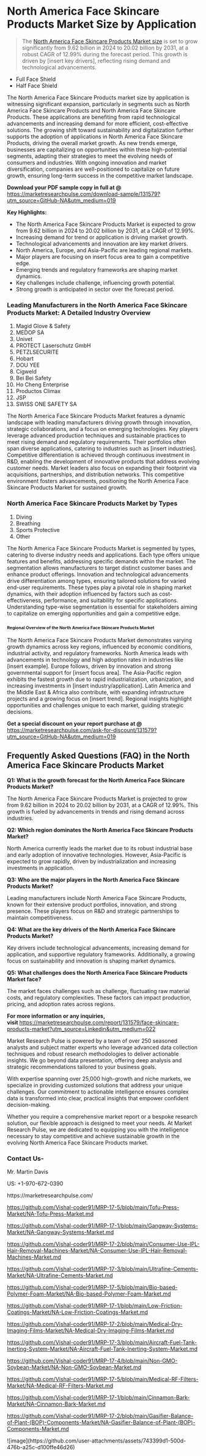 <h1>North America Face Skincare Products Market&nbsp;Size by Application</h1><blockquote><p>The <a href="https://marketresearchpulse.com/download-sample/131579?utm_source=GitHub-NA&amp;utm_medium=019">North America Face Skincare Products Market size</a> is set to grow significantly from 9.62 billion in 2024 to 20.02 billion by 2031, at a robust CAGR of 12.99% during the forecast period. This growth is driven by [insert key drivers], reflecting rising demand and technological advancements.</p></blockquote><ul><li>Full Face Shield<li> Half Face Shield</li></ul><p>The North America Face Skincare Products market size by application is witnessing significant expansion, particularly in segments such as North America Face Skincare Products and North America Face Skincare Products. These applications are benefiting from rapid technological advancements and increasing demand for more efficient, cost-effective solutions. The growing shift toward sustainability and digitalization further supports the adoption of applications in North America Face Skincare Products, driving the overall market growth. As new trends emerge, businesses are capitalizing on opportunities within these high-potential segments, adapting their strategies to meet the evolving needs of consumers and industries. With ongoing innovation and market diversification, companies are well-positioned to capitalize on future growth, ensuring long-term success in the competitive market landscape.</p><p><strong>Download your PDF sample copy in full at @ </strong><a href="https://marketresearchpulse.com/download-sample/131579?utm_source=GitHub-NA&amp;utm_medium=019">https://marketresearchpulse.com/download-sample/131579?utm_source=GitHub-NA&amp;utm_medium=019</a></p><p><strong>Key Highlights: </strong></p><ul><li>The North America Face Skincare Products Market is expected to grow from 9.62 billion in 2024 to 20.02 billion by 2031, at a CAGR of 12.99%.</li><li>Increasing demand for trend or application is driving market growth.</li><li>Technological advancements and innovation are key market drivers.</li><li>North America, Europe, and Asia-Pacific are leading regional markets.</li><li>Major players are focusing on insert focus area to gain a competitive edge.</li><li>Emerging trends and regulatory frameworks are shaping market dynamics.</li><li>Key challenges include challenge, influencing growth potential.</li><li>Strong growth is anticipated in sector over the forecast period.</li></ul><h3>Leading Manufacturers in the North America Face Skincare Products Market: A Detailed Industry Overview</h3><ol><li>Magid Glove & Safety</li><li>MEDOP SA</li><li>Univet</li><li>PROTECT Laserschutz GmbH</li><li>PETZLSECURITE</li><li>Hobart</li><li>DOU YEE</li><li>Cigweld</li><li>Bei Bei Safety</li><li>Ho Cheng Enterprise</li><li>Productos Climax</li><li>JSP</li><li>SWISS ONE SAFETY SA</li></ol><div class="flex max-w-full flex-col flex-grow"><div class="min-h-8 text-message flex w-full flex-col items-end gap-2 whitespace-normal break-words [.text-message+&amp;]:mt-5" dir="auto" data-message-author-role="assistant" data-message-id="fd8432e4-4910-450d-b182-61b7bfb0a01f" data-message-model-slug="gpt-4o"><div class="flex w-full flex-col gap-1 empty:hidden first:pt-[3px]"><div class="markdown prose w-full break-words dark:prose-invert light"><p>The North America Face Skincare Products Market features a dynamic landscape with leading manufacturers driving growth through innovation, strategic collaborations, and a focus on emerging technologies. Key players leverage advanced production techniques and sustainable practices to meet rising demand and regulatory requirements. Their portfolios often span diverse applications, catering to industries such as [insert industries]. Competitive differentiation is achieved through continuous investment in R&amp;D, enabling the development of innovative products that address evolving customer needs. Market leaders also focus on expanding their footprint via acquisitions, partnerships, and distribution networks. This competitive environment fosters advancements, positioning the North America Face Skincare Products Market for sustained growth.</p></div></div></div></div><h3>North America Face Skincare Products Market by Types</h3><ol><li>Diving<li> Breathing<li> Sports Protective<li> Other</li></ol><div class="flex max-w-full flex-col flex-grow"><div class="min-h-8 text-message flex w-full flex-col items-end gap-2 whitespace-normal break-words [.text-message+&amp;]:mt-5" dir="auto" data-message-author-role="assistant" data-message-id="084470be-0bb7-4664-bddf-5156b4f41249" data-message-model-slug="gpt-4o-mini"><div class="flex w-full flex-col gap-1 empty:hidden first:pt-[3px]"><div class="markdown prose w-full break-words dark:prose-invert light"><p>The North America Face Skincare Products Market is segmented by types, catering to diverse industry needs and applications. Each type offers unique features and benefits, addressing specific demands within the market. The segmentation allows manufacturers to target distinct customer bases and enhance product offerings. Innovation and technological advancements drive differentiation among types, ensuring tailored solutions for varied end-user requirements. These types play a pivotal role in shaping market dynamics, with their adoption influenced by factors such as cost-effectiveness, performance, and suitability for specific applications. Understanding type-wise segmentation is essential for stakeholders aiming to capitalize on emerging opportunities and gain a competitive edge.</p></div></div></div></div><h3><span style="font-size: 11px;">Regional Overview of the North America Face Skincare Products Market</span></h3><div class="flex max-w-full flex-col flex-grow"><div class="min-h-8 text-message flex w-full flex-col items-end gap-2 whitespace-normal break-words [.text-message+&amp;]:mt-5" dir="auto" data-message-author-role="assistant" data-message-id="e9038762-ce64-4e30-91c9-9bd413514231" data-message-model-slug="gpt-4o-mini"><div class="flex w-full flex-col gap-1 empty:hidden first:pt-[3px]"><div class="markdown prose w-full break-words dark:prose-invert light"><p>The North America Face Skincare Products Market demonstrates varying growth dynamics across key regions, influenced by economic conditions, industrial activity, and regulatory frameworks. North America leads with advancements in technology and high adoption rates in industries like [insert example]. Europe follows, driven by innovation and strong governmental support for [insert focus area]. The Asia-Pacific region exhibits the fastest growth due to rapid industrialization, urbanization, and increasing investments in [insert industry/application]. Latin America and the Middle East &amp; Africa also contribute, with expanding infrastructure projects and a growing focus on [insert trend]. Regional insights highlight opportunities and challenges unique to each market, guiding strategic decisions.</p></div></div></div></div><p><strong>Get a special discount on your report purchase at @ </strong><a href="https://marketresearchpulse.com/ask-for-discount/131579?utm_source=GitHub-NA&amp;utm_medium=019">https://marketresearchpulse.com/ask-for-discount/131579?utm_source=GitHub-NA&amp;utm_medium=019</a></p><h2>Frequently Asked Questions (FAQ) in the North America Face Skincare Products Market</h2><p><strong>Q1: What is the growth forecast for the North America Face Skincare Products Market?</strong></p><p>The North America Face Skincare Products Market is projected to grow from 9.62 billion in 2024 to 20.02 billion by 2031, at a CAGR of 12.99%. This growth is fueled by advancements in trends and rising demand across industries.</p><p><strong>Q2: Which region dominates the North America Face Skincare Products Market?</strong></p><p>North America currently leads the market due to its robust industrial base and early adoption of innovative technologies. However, Asia-Pacific is expected to grow rapidly, driven by industrialization and increasing investments in application.</p><p><strong>Q3: Who are the major players in the North America Face Skincare Products Market?</strong></p><p>Leading manufacturers include North America Face Skincare Products, known for their extensive product portfolios, innovation, and strong presence. These players focus on R&amp;D and strategic partnerships to maintain competitiveness.</p><p><strong>Q4: What are the key drivers of the North America Face Skincare Products Market?</strong></p><p>Key drivers include technological advancements, increasing demand for application, and supportive regulatory frameworks. Additionally, a growing focus on sustainability and innovation is shaping market dynamics.</p><p><strong>Q5: What challenges does the North America Face Skincare Products Market face?</strong></p><p>The market faces challenges such as challenge, fluctuating raw material costs, and regulatory complexities. These factors can impact production, pricing, and adoption rates across regions.</p><p><strong>For more information or any inquiries, visit&nbsp;</strong><a href="https://marketresearchpulse.com/report/131579/face-skincare-products-market?utm_source=Linkedin&utm_medium=022">https://marketresearchpulse.com/report/131579/face-skincare-products-market?utm_source=Linkedin&utm_medium=022</a></p><p>Market Research Pulse is powered by a team of over 250 seasoned analysts and subject matter experts who leverage advanced data collection techniques and robust research methodologies to deliver actionable insights. We go beyond data presentation, offering deep analysis and strategic recommendations tailored to your business goals.</p><p>With expertise spanning over 25,000 high-growth and niche markets, we specialize in providing customized solutions that address your unique challenges. Our commitment to actionable intelligence ensures complex data is transformed into clear, practical insights that empower confident decision-making.</p><p>Whether you require a comprehensive market report or a bespoke research solution, our flexible approach is designed to meet your needs. At Market Research Pulse, we are dedicated to equipping you with the intelligence necessary to stay competitive and achieve sustainable growth in the evolving North America Face Skincare Products market.</p><h3><strong>Contact Us-</strong></h3><p>Mr. Martin Davis</p><p>US: +1-970-672-0390</p><p>https://marketresearchpulse.com/</p><p><a href="https://github.com/Vishal-coder91/MRP-17-5/blob/main/Tofu-Press-Market/NA-Tofu-Press-Market.md">https://github.com/Vishal-coder91/MRP-17-5/blob/main/Tofu-Press-Market/NA-Tofu-Press-Market.md</a></p><p><a href="https://github.com/Vishal-coder91/MRP-17-1/blob/main/Gangway-Systems-Market/NA-Gangway-Systems-Market.md">https://github.com/Vishal-coder91/MRP-17-1/blob/main/Gangway-Systems-Market/NA-Gangway-Systems-Market.md</a></p><p><a href="https://github.com/Vishal-coder91/MRP-17-2/blob/main/Consumer-Use-IPL-Hair-Removal-Machines-Market/NA-Consumer-Use-IPL-Hair-Removal-Machines-Market.md">https://github.com/Vishal-coder91/MRP-17-2/blob/main/Consumer-Use-IPL-Hair-Removal-Machines-Market/NA-Consumer-Use-IPL-Hair-Removal-Machines-Market.md</a></p><p><a href="https://github.com/Vishal-coder91/MRP-17-3/blob/main/Ultrafine-Cements-Market/NA-Ultrafine-Cements-Market.md">https://github.com/Vishal-coder91/MRP-17-3/blob/main/Ultrafine-Cements-Market/NA-Ultrafine-Cements-Market.md</a></p><p><a href="https://github.com/Vishal-coder91/MRP-17-5/blob/main/Bio-based-Polymer-Foam-Market/NA-Bio-based-Polymer-Foam-Market.md">https://github.com/Vishal-coder91/MRP-17-5/blob/main/Bio-based-Polymer-Foam-Market/NA-Bio-based-Polymer-Foam-Market.md</a></p><p><a href="https://github.com/Vishal-coder91/MRP-17-1/blob/main/Low-Friction-Coatings-Market/NA-Low-Friction-Coatings-Market.md">https://github.com/Vishal-coder91/MRP-17-1/blob/main/Low-Friction-Coatings-Market/NA-Low-Friction-Coatings-Market.md</a></p><p><a href="https://github.com/Vishal-coder91/MRP-17-2/blob/main/Medical-Dry-Imaging-Films-Market/NA-Medical-Dry-Imaging-Films-Market.md">https://github.com/Vishal-coder91/MRP-17-2/blob/main/Medical-Dry-Imaging-Films-Market/NA-Medical-Dry-Imaging-Films-Market.md</a></p><p><a href="https://github.com/Vishal-coder91/MRP-17-3/blob/main/Aircraft-Fuel-Tank-Inerting-System-Market/NA-Aircraft-Fuel-Tank-Inerting-System-Market.md">https://github.com/Vishal-coder91/MRP-17-3/blob/main/Aircraft-Fuel-Tank-Inerting-System-Market/NA-Aircraft-Fuel-Tank-Inerting-System-Market.md</a></p><p><a href="https://github.com/Vishal-coder91/MRP-17-4/blob/main/Non-GMO-Soybean-Market/NA-Non-GMO-Soybean-Market.md">https://github.com/Vishal-coder91/MRP-17-4/blob/main/Non-GMO-Soybean-Market/NA-Non-GMO-Soybean-Market.md</a></p><p><a href="https://github.com/Vishal-coder91/MRP-17-5/blob/main/Medical-RF-Filters-Market/NA-Medical-RF-Filters-Market.md">https://github.com/Vishal-coder91/MRP-17-5/blob/main/Medical-RF-Filters-Market/NA-Medical-RF-Filters-Market.md</a></p><p><a href="https://github.com/Vishal-coder91/MRP-17-1/blob/main/Cinnamon-Bark-Market/NA-Cinnamon-Bark-Market.md">https://github.com/Vishal-coder91/MRP-17-1/blob/main/Cinnamon-Bark-Market/NA-Cinnamon-Bark-Market.md</a></p><p><a href="https://github.com/Vishal-coder91/MRP-17-2/blob/main/Gasifier-Balance-of-Plant-(BOP)-Components-Market/NA-Gasifier-Balance-of-Plant-(BOP)-Components-Market.md">https://github.com/Vishal-coder91/MRP-17-2/blob/main/Gasifier-Balance-of-Plant-(BOP)-Components-Market/NA-Gasifier-Balance-of-Plant-(BOP)-Components-Market.md</a></p>
![image](https://github.com/user-attachments/assets/743399d1-500d-476b-a25c-d100ffe46d26)
